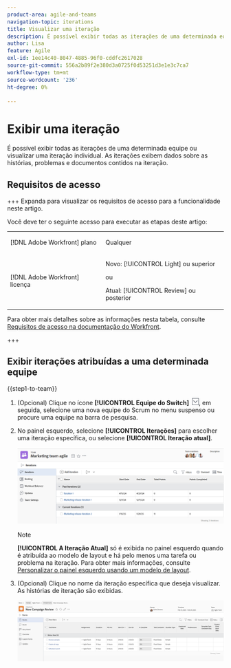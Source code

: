 ```yaml
---
product-area: agile-and-teams
navigation-topic: iterations
title: Visualizar uma iteração
description: É possível exibir todas as iterações de uma determinada equipe ou visualizar uma iteração individual. As iterações exibem dados sobre as histórias, problemas e documentos contidos na iteração.
author: Lisa
feature: Agile
exl-id: 1ee14c40-8047-4885-96f0-cddfc2617028
source-git-commit: 556a2b89f2e380d3a0725f0d53251d3e1e3c7ca7
workflow-type: tm+mt
source-wordcount: '236'
ht-degree: 0%

---
```


# Exibir uma iteração

É possível exibir todas as iterações de uma determinada equipe ou visualizar uma iteração individual. As iterações exibem dados sobre as histórias, problemas e documentos contidos na iteração.

## Requisitos de acesso

+++ Expanda para visualizar os requisitos de acesso para a funcionalidade neste artigo.

Você deve ter o seguinte acesso para executar as etapas deste artigo:

<table style="table-layout:auto"> 
 <col> 
 </col> 
 <col> 
 </col> 
 <tbody> 
  <tr> 
   <td role="rowheader">[!DNL Adobe Workfront] plano</td> 
   <td> <p>Qualquer</p> </td> 
  </tr> 
  <tr> 
   <td role="rowheader">[!DNL Adobe Workfront] licença</td> 
   <td> <p>Novo: [!UICONTROL Light] ou superior</p> 
   ou
   <p>Atual: [!UICONTROL Review] ou posterior</p> </td> 
  </tr>
 </tbody> 
</table>

Para obter mais detalhes sobre as informações nesta tabela, consulte [Requisitos de acesso na documentação do Workfront](/help/quicksilver/administration-and-setup/add-users/access-levels-and-object-permissions/access-level-requirements-in-documentation.md).

+++

## Exibir iterações atribuídas a uma determinada equipe

{{step1-to-team}}

1. (Opcional) Clique no ícone **[!UICONTROL Equipe do Switch]** ![Ícone da equipe do Switch](assets/switch-team-icon.png), em seguida, selecione uma nova equipe do Scrum no menu suspenso ou procure uma equipe na barra de pesquisa.

1. No painel esquerdo, selecione **[!UICONTROL Iterações]** para escolher uma iteração específica, ou selecione **[!UICONTROL Iteração atual]**.

   ![Lista de iterações](assets/view-iteration-list.png)

   >[!NOTE]
   >
   >**[!UICONTROL A Iteração Atual]** só é exibida no painel esquerdo quando é atribuída ao modelo de layout e há pelo menos uma tarefa ou problema na iteração. Para obter mais informações, consulte [Personalizar o painel esquerdo usando um modelo de layout](/help/quicksilver/administration-and-setup/customize-workfront/use-layout-templates/customize-left-panel.md).


1. (Opcional) Clique no nome da iteração específica que deseja visualizar.
As histórias de iteração são exibidas.

   ![[!UICONTROL Histórias em iteração]](assets/iteration-stories-list.png)
